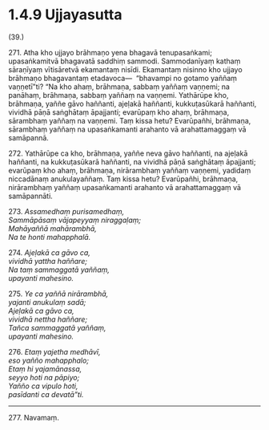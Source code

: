 # 1.4.9 Ujjayasutta

(39.)

271\. Atha kho ujjayo brāhmaṇo yena bhagavā tenupasaṅkami; upasaṅkamitvā bhagavatā saddhiṃ sammodi. Sammodanīyaṃ kathaṃ sāraṇīyaṃ vītisāretvā ekamantaṃ nisīdi. Ekamantaṃ nisinno kho ujjayo brāhmaṇo bhagavantaṃ etadavoca—  “bhavampi no gotamo yaññaṃ vaṇṇetī”ti? “Na kho ahaṃ, brāhmaṇa, sabbaṃ yaññaṃ vaṇṇemi; na panāhaṃ, brāhmaṇa, sabbaṃ yaññaṃ na vaṇṇemi. Yathārūpe kho, brāhmaṇa, yaññe gāvo haññanti, ajeḷakā haññanti, kukkuṭasūkarā haññanti, vividhā pāṇā saṅghātaṃ āpajjanti; evarūpaṃ kho ahaṃ, brāhmaṇa, sārambhaṃ yaññaṃ na vaṇṇemi. Taṃ kissa hetu? Evarūpañhi, brāhmaṇa, sārambhaṃ yaññaṃ na upasaṅkamanti arahanto vā arahattamaggaṃ vā samāpannā.

272\. Yathārūpe ca kho, brāhmaṇa, yaññe neva gāvo haññanti, na ajeḷakā haññanti, na kukkuṭasūkarā haññanti, na vividhā pāṇā saṅghātaṃ āpajjanti; evarūpaṃ kho ahaṃ, brāhmaṇa, nirārambhaṃ yaññaṃ vaṇṇemi, yadidaṃ niccadānaṃ anukulayaññaṃ. Taṃ kissa hetu? Evarūpañhi, brāhmaṇa, nirārambhaṃ yaññaṃ upasaṅkamanti arahanto vā arahattamaggaṃ vā samāpannāti.

273\. _Assamedhaṃ purisamedhaṃ,_  
_Sammāpāsaṃ vājapeyyaṃ niraggaḷaṃ;_  
_Mahāyaññā mahārambhā,_  
_Na te honti mahapphalā._  

274\. _Ajeḷakā ca gāvo ca,_  
_vividhā yattha haññare;_  
_Na taṃ sammaggatā yaññaṃ,_  
_upayanti mahesino._  

275\. _Ye ca yaññā nirārambhā,_  
_yajanti anukulaṃ sadā;_  
_Ajeḷakā ca gāvo ca,_  
_vividhā nettha haññare;_  
_Tañca sammaggatā yaññaṃ,_  
_upayanti mahesino._  

276\. _Etaṃ yajetha medhāvī,_  
_eso yañño mahapphalo;_  
_Etaṃ hi yajamānassa,_  
_seyyo hoti na pāpiyo;_  
_Yañño ca vipulo hoti,_  
_pasīdanti ca devatā”ti._  

---

277\. Navamaṃ.
